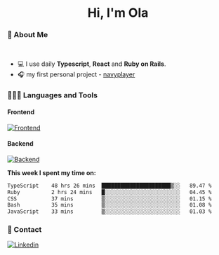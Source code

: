 <h1 align="center">Hi, I'm Ola</h1>

### 💅 About Me

<br/>

- 💻 I use daily **Typescript**, **React** and **Ruby on Rails**.
- 🎧 my first personal project - [navyplayer](https://navyplayer.netlify.app/)

### 👩🏻‍💻 Languages and Tools

#### Frontend

[![Frontend](https://skillicons.dev/icons?i=react,nextjs,ts,js,html,css,scss,tailwind)](https://skillicons.dev)

#### Backend
[![Backend](https://skillicons.dev/icons?i=nodejs,express,nestjs,rails,graphql)](https://skillicons.dev)

**This week I spent my time on:**

<!--START_SECTION:waka-->

```txt
TypeScript    48 hrs 26 mins  ██████████████████████▒░░   89.47 %
Ruby          2 hrs 24 mins   █░░░░░░░░░░░░░░░░░░░░░░░░   04.45 %
CSS           37 mins         ▒░░░░░░░░░░░░░░░░░░░░░░░░   01.15 %
Bash          35 mins         ▒░░░░░░░░░░░░░░░░░░░░░░░░   01.08 %
JavaScript    33 mins         ▒░░░░░░░░░░░░░░░░░░░░░░░░   01.03 %
```

<!--END_SECTION:waka-->

### 📨 Contact
  
[![Linkedin](https://skillicons.dev/icons?i=linkedin)](https://linkedin.com/in/aleksandra-kamińska)
